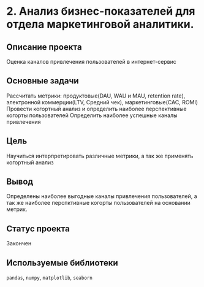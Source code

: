# 2. Анализ бизнес-показателей для отдела маркетинговой аналитики.

## Описание проекта
Оценка каналов привлечения пользователей в интернет-сервис

## Основные задачи
Рассчитать метрики: продуктовые(DAU, WAU и MAU, retention rate), электронной коммерции(LTV, Средний чек), маркетинговые(CAC, ROMI)
Провести когортный анализ и определить наиболее перспективные когорты пользователей
Определить наиболее успешные каналы привлечения
## Цель

Научиться интерпретировать различные метрики, а так же применять когортный анализ
## Вывод

Определены наиболее выгодные каналы привлечения пользователей, а так же наиболее перспктивные когорты пользователей на основании метрик.

## Статус проекта

Закончен

## Используемые библиотеки

<code>pandas</code>, <code>numpy</code>, <code>matplotlib</code>, <code>seaborn</code>
